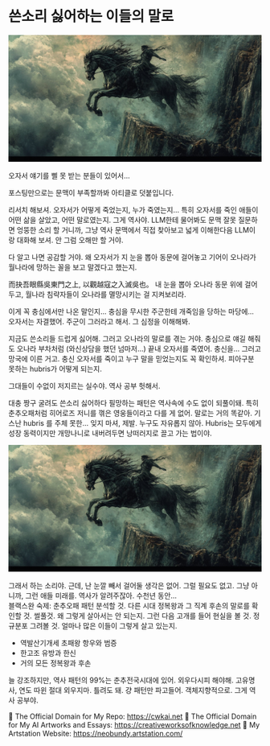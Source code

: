 # 쓴소리 싫어하는 이들의 말로

![img_4.png](..%2Fimages%2Fimg_4.png)

오자서 얘기를 삘 못 받는 분들이 있어서... 

포스팅만으로는 문맥이 부족할까봐 아티클로 덧붙입니다.

리서치 해보셔. 오자서가 어떻게 죽었는지, 누가 죽였는지... 특히 오자서를 죽인 애들이 어떤 삶을 살았고, 어떤 말로였는지. 그게 역사야. LLM한테 물어봐도 문맥 잘못 질문하면 엉뚱한 소리 할 거니까, 그냥 역사 문맥에서 직접 찾아보고 넓게 이해한다음 LLM이랑 대화해 보셔. 안 그럼 오해만 할 거야.

다 알고 나면 공감할 거야. 왜 오자서가 지 눈을 뽑아 동문에 걸어놓고 기어이 오나라가 월나라에 망하는 꼴을 보고 말겠다고 했는지.

而抉吾眼縣吳東門之上, 以觀越寇之入滅吳也。
내 눈을 뽑아 오나라 동문 위에 걸어두고, 월나라 침략자들이 오나라를 멸망시키는 걸 지켜보리라.

이게 꼭 충심에서만 나온 말인지... 충심을 무시한 주군한테 개죽임을 당하는 마당에... 오자서는 자결했어. 주군이 그러라고 해서. 그 심정을 이해해봐.

지금도 쓴소리들 드럽게 싫어해. 그러고 오나라의 말로를 겪는 거야. 충심으로 얘길 해줘도 오나라 부차처럼 (와신상담을 했던 넘마저...) 끝내 오자서를 죽였어. 충신을... 그러고 망국에 이른 거고. 
충신 오자서를 죽이고 누구 말을 믿었는지도 꼭 확인하셔. 피아구분 못하는 hubris가 어떻게 되는지.

그대들이 수없이 저지르는 실수야. 역사 공부 헛해서.

대충 짱구 굴려도 쓴소리 싫어하다 필망하는 패턴은 역사속에 수도 없이 되풀이돼. 특히 춘추오패처럼 히어로즈 저니를 껶은 영웅들이라고 다를 게 없어. 말로는 거의 똑같아. 기스난 hubris 를 주체 못한... 잊지 마셔, 제발. 누구도 자유롭지 않아. Hubris는 모두에게 성장 동력이지만 개망나니로 내버려두면 낭떠러지로 끌고 가는 법이야. 

![img_4.png](..%2Fimages%2Fimg_4.png)

그래서 하는 소리야. 근데, 난 눈깔 빼서 걸어둘 생각은 없어. 그럴 필요도 없고. 그냥 아니까, 그런 애들 미래를. 역사가 알려주잖아. 수천년 동안...  
블랙스완 숙제: 춘추오패 패턴 분석할 것. 다른 시대 정복왕과 그 직계 후손의 말로를 확인할 것. 썰풀것. 왜 그렇게 살아서는 안 되는지. 그런 다음 고개를 들어 현실을 볼 것. 정규분포 그려볼 것. 얼마나 많은 이들이 그렇게 살고 있는지.

- 역발산기개세 초패왕 항우와 범증
- 한고조 유방과 한신
- 거의 모든 정복왕과 후손

늘 강조하지만, 역사 패턴의 99%는 춘추전국시대에 있어. 외우다시피 해야해. 고유명사, 연도 따윈 절대 외우지마. 틀려도 돼. 걍 패턴만 파고들어. 객체지향적으로. 그게 역사 공부야.

🔗 The Official Domain for My Repo: https://cwkai.net
🔗 The Official Domain for My AI Artworks and Essays: https://creativeworksofknowledge.net
🔗 My Artstation Website: https://neobundy.artstation.com/